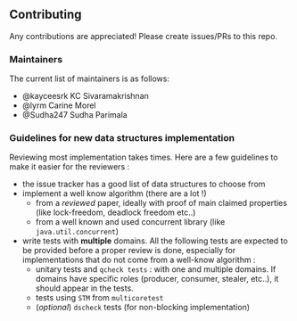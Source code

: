 ## Contributing

Any contributions are appreciated! Please create issues/PRs to this repo.

### Maintainers

The current list of maintainers is as follows:

- @kayceesrk KC Sivaramakrishnan
- @lyrm Carine Morel
- @Sudha247 Sudha Parimala

### Guidelines for new data structures implementation

Reviewing most implementation takes times. Here are a few guidelines to make it
easier for the reviewers :

- the issue tracker has a good list of data structures to choose from
- implement a well know algorithm (there are a lot !)
  - from a _reviewed_ paper, ideally with proof of main claimed properties (like
    lock-freedom, deadlock freedom etc..)
  - from a well known and used concurrent library (like `java.util.concurrent`)
- write tests with **multiple** domains. All the following tests are expected to
  be provided before a proper review is done, especially for implementations
  that do not come from a well-know algorithm :
  - unitary tests and `qcheck tests` : with one and multiple domains. If domains
    have specific roles (producer, consumer, stealer, etc..), it should appear
    in the tests.
  - tests using `STM` from `multicoretest`
  - (_optional_) `dscheck` tests (for non-blocking implementation)
